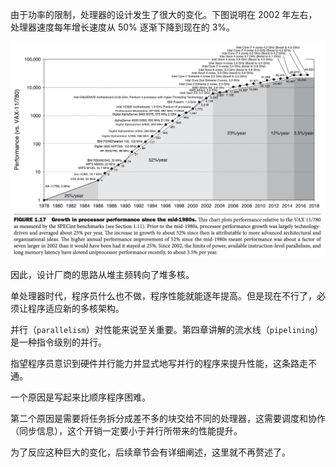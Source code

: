由于功率的限制，处理器的设计发生了很大的变化。下图说明在 2002 年左右，处理器速度每年增长速度从 50% 逐渐下降到现在的 3%。

![](0801.png)

因此，设计厂商的思路从堆主频转向了堆多核。

单处理器时代，程序员什么也不做，程序性能就能逐年提高。但是现在不行了，必须让程序适应新的多核架构。

并行（`parallelism`）对性能来说至关重要。第四章讲解的流水线（`pipelining`）是一种指令级别的并行。

指望程序员意识到硬件并行能力并显式地写并行的程序来提升性能，这条路走不通。

一个原因是写起来比顺序程序困难。

第二个原因是需要将任务拆分成差不多的块交给不同的处理器，这需要调度和协作（同步信息），这个开销一定要小于并行所带来的性能提升。

为了反应这种巨大的变化，后续章节会有详细阐述，这里就不再赘述了。
